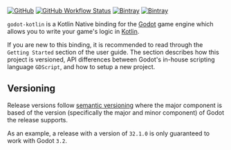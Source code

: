 [![GitHub](https://img.shields.io/github/license/raniejade/godot-kotlin?style=flat-square)](LICENSE)
[![GitHub Workflow Status](https://img.shields.io/github/workflow/status/raniejade/godot-kotlin/CI?style=flat-square)](https://github.com/raniejade/godot-kotlin/actions?query=workflow%3ACI)
[![Bintray](https://img.shields.io/bintray/v/raniejade/godot-kotlin/godot-kotlin?label=release&style=flat-square)](https://bintray.com/raniejade/godot-kotlin/godot-kotlin/_latestVersion)
[![Bintray](https://img.shields.io/bintray/v/raniejade/godot-kotlin-dev/godot-kotlin?label=dev&style=flat-square)](https://bintray.com/raniejade/godot-kotlin-dev/godot-kotlin/_latestVersion)

`godot-kotlin` is a Kotlin Native binding for the [Godot](https://godotengine.org) game engine which allows you to write your game's logic in [Kotlin](https://kotlinlang.org).

If you are new to this binding, it is recommended to read through the `Getting Started` section of the user guide. The section describes how this project is versioned, API differences between Godot's in-house scripting language `GDScript`, and how to setup a new project.

## Versioning

Release versions follow [semantic versioning](https://semver.org/) where the major component is based of the version (specifically the major and minor component) of Godot the release supports.

As an example, a release with a version of `32.1.0` is only guaranteed to work with Godot `3.2`.